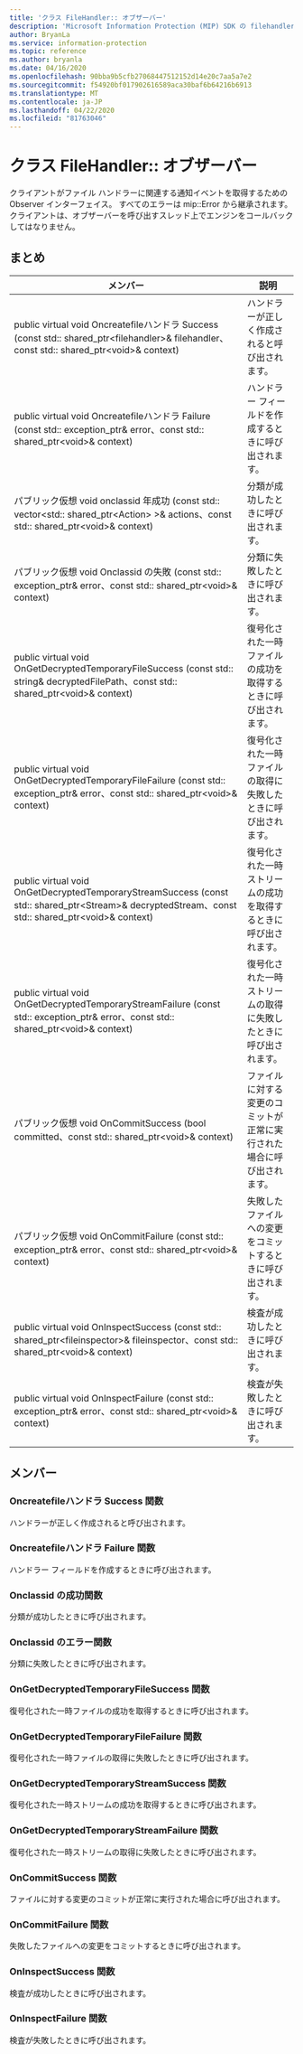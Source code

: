 ```yaml
---
title: 'クラス FileHandler:: オブザーバー'
description: 'Microsoft Information Protection (MIP) SDK の filehandler:: observer クラスについて説明します。'
author: BryanLa
ms.service: information-protection
ms.topic: reference
ms.author: bryanla
ms.date: 04/16/2020
ms.openlocfilehash: 90bba9b5cfb27068447512152d14e20c7aa5a7e2
ms.sourcegitcommit: f54920bf017902616589aca30baf6b64216b6913
ms.translationtype: MT
ms.contentlocale: ja-JP
ms.lasthandoff: 04/22/2020
ms.locfileid: "81763046"
---
```

# <a name="class-filehandlerobserver"></a>クラス FileHandler:: オブザーバー 
クライアントがファイル ハンドラーに関連する通知イベントを取得するための Observer インターフェイス。
すべてのエラーは mip::Error から継承されます。 クライアントは、オブザーバーを呼び出すスレッド上でエンジンをコールバックしてはなりません。
  
## <a name="summary"></a>まとめ
 メンバー                        | 説明                                
--------------------------------|---------------------------------------------
public virtual void Oncreatefileハンドラ Success (const std:: shared_ptr\<filehandler\>& filehandler、const std:: shared_ptr\<void\>& context)  |  ハンドラーが正しく作成されると呼び出されます。
public virtual void Oncreatefileハンドラ Failure (const std:: exception_ptr& error、const std:: shared_ptr\<void\>& context)  |  ハンドラー フィールドを作成するときに呼び出されます。
パブリック仮想 void onclassid 年成功 (const std:: vector\<std:: shared_ptr\<Action\> \>& actions、const std:: shared_ptr\<void\>& context)  |  分類が成功したときに呼び出されます。
パブリック仮想 void Onclassid の失敗 (const std:: exception_ptr& error、const std:: shared_ptr\<void\>& context)  |  分類に失敗したときに呼び出されます。
public virtual void OnGetDecryptedTemporaryFileSuccess (const std:: string& decryptedFilePath、const std:: shared_ptr\<void\>& context)  |  復号化された一時ファイルの成功を取得するときに呼び出されます。
public virtual void OnGetDecryptedTemporaryFileFailure (const std:: exception_ptr& error、const std:: shared_ptr\<void\>& context)  |  復号化された一時ファイルの取得に失敗したときに呼び出されます。
public virtual void OnGetDecryptedTemporaryStreamSuccess (const std:: shared_ptr\<Stream\>& decryptedStream、const std:: shared_ptr\<void\>& context)  |  復号化された一時ストリームの成功を取得するときに呼び出されます。
public virtual void OnGetDecryptedTemporaryStreamFailure (const std:: exception_ptr& error、const std:: shared_ptr\<void\>& context)  |  復号化された一時ストリームの取得に失敗したときに呼び出されます。
パブリック仮想 void OnCommitSuccess (bool committed、const std:: shared_ptr\<void\>& context)  |  ファイルに対する変更のコミットが正常に実行された場合に呼び出されます。
パブリック仮想 void OnCommitFailure (const std:: exception_ptr& error、const std:: shared_ptr\<void\>& context)  |  失敗したファイルへの変更をコミットするときに呼び出されます。
public virtual void OnInspectSuccess (const std:: shared_ptr\<fileinspector\>& fileinspector、const std:: shared_ptr\<void\>& context)  |  検査が成功したときに呼び出されます。
public virtual void OnInspectFailure (const std:: exception_ptr& error、const std:: shared_ptr\<void\>& context)  |  検査が失敗したときに呼び出されます。
  
## <a name="members"></a>メンバー
  
### <a name="oncreatefilehandlersuccess-function"></a>Oncreatefileハンドラ Success 関数
ハンドラーが正しく作成されると呼び出されます。
  
### <a name="oncreatefilehandlerfailure-function"></a>Oncreatefileハンドラ Failure 関数
ハンドラー フィールドを作成するときに呼び出されます。
  
### <a name="onclassifysuccess-function"></a>Onclassid の成功関数
分類が成功したときに呼び出されます。
  
### <a name="onclassifyfailure-function"></a>Onclassid のエラー関数
分類に失敗したときに呼び出されます。
  
### <a name="ongetdecryptedtemporaryfilesuccess-function"></a>OnGetDecryptedTemporaryFileSuccess 関数
復号化された一時ファイルの成功を取得するときに呼び出されます。
  
### <a name="ongetdecryptedtemporaryfilefailure-function"></a>OnGetDecryptedTemporaryFileFailure 関数
復号化された一時ファイルの取得に失敗したときに呼び出されます。
  
### <a name="ongetdecryptedtemporarystreamsuccess-function"></a>OnGetDecryptedTemporaryStreamSuccess 関数
復号化された一時ストリームの成功を取得するときに呼び出されます。
  
### <a name="ongetdecryptedtemporarystreamfailure-function"></a>OnGetDecryptedTemporaryStreamFailure 関数
復号化された一時ストリームの取得に失敗したときに呼び出されます。
  
### <a name="oncommitsuccess-function"></a>OnCommitSuccess 関数
ファイルに対する変更のコミットが正常に実行された場合に呼び出されます。
  
### <a name="oncommitfailure-function"></a>OnCommitFailure 関数
失敗したファイルへの変更をコミットするときに呼び出されます。
  
### <a name="oninspectsuccess-function"></a>OnInspectSuccess 関数
検査が成功したときに呼び出されます。
  
### <a name="oninspectfailure-function"></a>OnInspectFailure 関数
検査が失敗したときに呼び出されます。